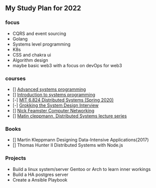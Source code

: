 ## My Study Plan for 2022 

### focus 

- CQRS and event sourcing 
- Golang 
- Systems level programming 
- K8s 
- CSS and chakra ui 
- Algorithm design 
- maybe basic web3 with a focus on devOps for web3

### courses 

- [] [Advanced systems programming](https://www.udacity.com/course/advanced-operating-systems--ud189) 
- [] [Introduction to systems programming](https://www.udacity.com/course/introduction-to-operating-systems--ud923)
- [-] [MIT 6.824 Distributed Systems (Spring 2020)](https://www.youtube.com/playlist?list=PLrw6a1wE39_tb2fErI4-WkMbsvGQk9_UB)
- [-] [Grokking the System Design Interview](https://www.educative.io/courses/grokking-the-system-design-interview)
- [] [Nick Feamster Computer Networking](https://www.youtube.com/playlist?list=PLeKd45zvjcDFUEv_ohr_HdUFe97RItdiB)
- [] [Matin cleppmann, Distributed Systems lecture series](https://www.youtube.com/playlist?list=PLeKd45zvjcDFUEv_ohr_HdUFe97RItdiB)

### Books
- [] Martin Kleppmann Designing Data-Intensive Applications(2017)
- [] Thomas Hunter II Distributed Systems with Node.js 


### Projects
- Build a linux system/server Gentoo or Arch to learn inner workings
- Build a HA postgres server 
- Create  a Ansible Playbook
